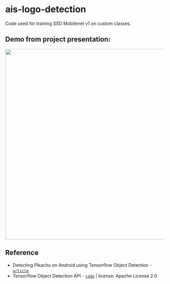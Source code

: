 # ais-logo-detection
Code used for training SSD Mobilenet v1 on custom classes.

## Demo from project presentation:
<img src="https://im2.ezgif.com/tmp/ezgif-2-7b3fc218c8b2.gif" data-canonical-src="https://im2.ezgif.com/tmp/ezgif-2-7b3fc218c8b2.gif" width="600" />

## Reference 
- Detecting Pikachu on Android using Tensorflow Object Detection - [`article`](https://towardsdatascience.com/detecting-pikachu-on-android-using-tensorflow-object-detection-15464c7a60cd) 
- Tensorflow Object Detection API - [`code`](https://github.com/tensorflow/models/tree/master/research/object_detection) | license: Apache License 2.0
